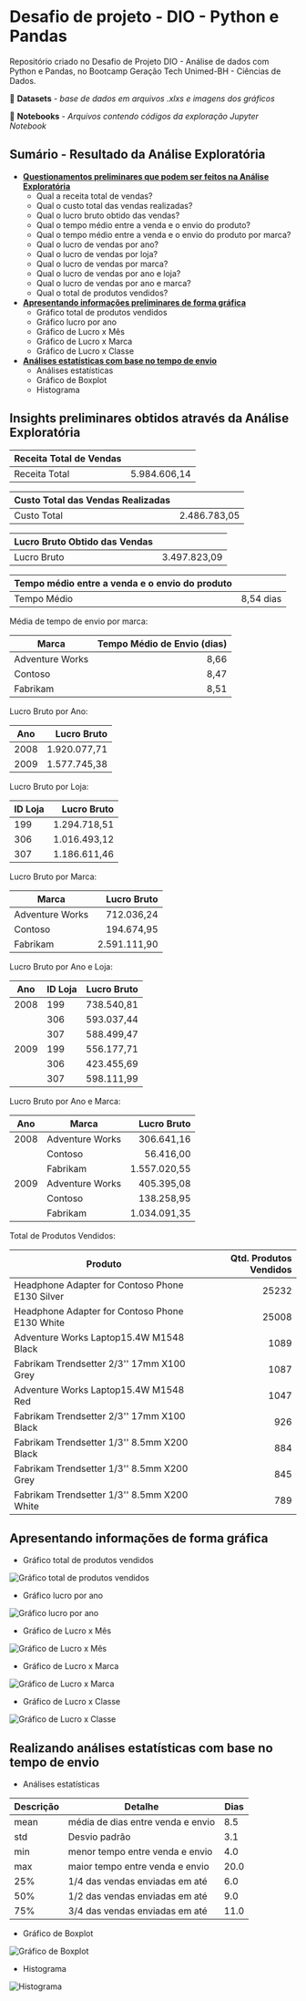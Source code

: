 # Desafio de projeto - DIO - Python e Pandas  #
Repositório criado no Desafio de Projeto DIO - Análise de dados com Python e Pandas, no Bootcamp Geração Tech Unimed-BH - Ciências de Dados.
  
:file_folder: **Datasets** - *base de dados em arquivos .xlxs e imagens dos gráficos*

:file_folder: **Notebooks** - *Arquivos contendo códigos da exploração Jupyter Notebook*
  
## Sumário - Resultado da Análise Exploratória ##

- [**Questionamentos preliminares que podem ser feitos na Análise Exploratória**](https://github.com/pedrooliveirape/desafio_de_projeto_python_pandas_dio/blob/main/README.md#insights-preliminares-obtidos-atrav%C3%A9s-da-an%C3%A1lise-explorat%C3%B3ria)
  - Qual a receita total de vendas?
  - Qual o custo total das vendas realizadas?
  - Qual o lucro bruto obtido das vendas?
  - Qual o tempo médio entre a venda e o envio do produto?
  - Qual o tempo médio entre a venda e o envio do produto por marca?
  - Qual o lucro de vendas por ano?
  - Qual o lucro de vendas por loja?
  - Qual o lucro de vendas por marca?
  - Qual o lucro de vendas por ano e loja?
  - Qual o lucro de vendas por ano e marca?
  - Qual o total de produtos vendidos?
- [**Apresentando informações preliminares de forma gráfica**](https://github.com/pedrooliveirape/desafio_de_projeto_python_pandas_dio/blob/main/README.md#apresentando-informa%C3%A7%C3%B5es-de-forma-gr%C3%A1fica)
  - Gráfico total de produtos vendidos
  - Gráfico lucro por ano
  - Gráfico de Lucro x Mês
  - Gráfico de Lucro x Marca
  - Gráfico de Lucro x Classe
- [**Análises estatísticas com base no tempo de envio**](https://github.com/pedrooliveirape/desafio_de_projeto_python_pandas_dio/blob/main/README.md#realizando-an%C3%A1lises-estat%C3%ADsticas-com-base-no-tempo-de-envio)
  - Análises estatísticas
  - Gráfico de Boxplot
  - Histograma

## Insights preliminares obtidos através da Análise Exploratória ##

| Receita Total de Vendas | |
|--- |--- |
| Receita Total | 5.984.606,14 |

| Custo Total das Vendas Realizadas | |
|--- |--- |
| Custo Total | 2.486.783,05 |

| Lucro Bruto Obtido das Vendas | |
|--- |--- |
| Lucro Bruto | 3.497.823,09 |

| Tempo médio entre a venda e o envio do produto | |
|--- |--- |
| Tempo Médio | 8,54 dias|

Média de tempo de envio por marca:

| Marca | Tempo Médio de Envio (dias) |
|--- |---: |
| Adventure Works | 8,66 |
| Contoso | 8,47 |
| Fabrikam| 8,51 |

Lucro Bruto por Ano:

| Ano | Lucro Bruto |
|--- |---: |
| 2008 | 1.920.077,71 |
| 2009 | 1.577.745,38 |

Lucro Bruto por Loja:

| ID Loja | Lucro Bruto |
|--- |---: |
| 199 | 1.294.718,51 |
| 306 | 1.016.493,12 |
| 307 | 1.186.611,46 |

Lucro Bruto por Marca:

| Marca | Lucro Bruto |
|--- |---: |
| Adventure Works | 712.036,24 |
| Contoso | 194.674,95 |
| Fabrikam | 2.591.111,90 |

Lucro Bruto por Ano e Loja:

| Ano | ID Loja | Lucro Bruto |
|--- |--- |---: |
| 2008 | 199 | 738.540,81 |
| | 306 | 593.037,44 |
| | 307 | 588.499,47 |
| 2009 | 199 | 556.177,71 |
| | 306 | 423.455,69 |
| | 307 | 598.111,99 |

Lucro Bruto por Ano e Marca:

| Ano | Marca | Lucro Bruto |
|--- |--- |---: |
| 2008 | Adventure Works | 306.641,16 |
| | Contoso | 56.416,00 |
| | Fabrikam | 1.557.020,55 |
| 2009 | Adventure Works | 405.395,08 |
| | Contoso | 138.258,95 |
| | Fabrikam | 1.034.091,35 |

Total de Produtos Vendidos:

| Produto | Qtd. Produtos Vendidos |
|--- |---: |
| Headphone Adapter for Contoso Phone E130 Silver | 25232 |
|	Headphone Adapter for Contoso Phone E130 White | 25008
| Adventure Works Laptop15.4W M1548 Black | 1089
| Fabrikam Trendsetter 2/3'' 17mm X100 Grey | 1087
| Adventure Works Laptop15.4W M1548 Red | 1047
| Fabrikam Trendsetter 2/3'' 17mm X100 Black | 926
| Fabrikam Trendsetter 1/3'' 8.5mm X200 Black | 884
| Fabrikam Trendsetter 1/3'' 8.5mm X200 Grey | 845
| Fabrikam Trendsetter 1/3'' 8.5mm X200 White | 789

## Apresentando informações de forma gráfica ##

- Gráfico total de produtos vendidos

![Gráfico total de produtos vendidos](https://github.com/pedrooliveirape/desafio_de_projeto_python_pandas_dio/blob/main/Datasets/Grafico_total_de_produtos_vendidos.png?raw=true)

- Gráfico lucro por ano

![Gráfico lucro por ano](https://github.com/pedrooliveirape/desafio_de_projeto_python_pandas_dio/blob/main/Datasets/Grafico_lucro_por_ano.png?raw=true)

- Gráfico de Lucro x Mês

![Gráfico de Lucro x Mês](https://github.com/pedrooliveirape/desafio_de_projeto_python_pandas_dio/blob/main/Datasets/Grafico_de_Lucro_x_Mes.png?raw=true)

- Gráfico de Lucro x Marca

![Gráfico de Lucro x Marca](https://github.com/pedrooliveirape/desafio_de_projeto_python_pandas_dio/blob/main/Datasets/Grafico_de_Lucro_x_Marca.png?raw=true)

- Gráfico de Lucro x Classe

![Gráfico de Lucro x Classe](https://github.com/pedrooliveirape/desafio_de_projeto_python_pandas_dio/blob/main/Datasets/Grafico_de_Lucro_x_Classe.png?raw=true)

## Realizando análises estatísticas com base no tempo de envio ##

- Análises estatísticas

| Descrição | Detalhe | Dias |
|--- |--- |--- |
mean | média de dias entre venda e envio | 8.5 |
std | Desvio padrão | 3.1 |
min | menor tempo entre venda e envio | 4.0 |
max | maior tempo entre venda e envio | 20.0 |
25% | 1/4 das vendas enviadas em até | 6.0 |
50% | 1/2 das vendas enviadas em até | 9.0 |
75% | 3/4 das vendas enviadas em até | 11.0 |

- Gráfico de Boxplot

![Gráfico de Boxplot](https://github.com/pedrooliveirape/desafio_de_projeto_python_pandas_dio/blob/main/Datasets/Grafico_de_Boxplot.png?raw=true)
	
- Histograma

![Histograma](https://github.com/pedrooliveirape/desafio_de_projeto_python_pandas_dio/blob/main/Datasets/Histograma.png?raw=true)
